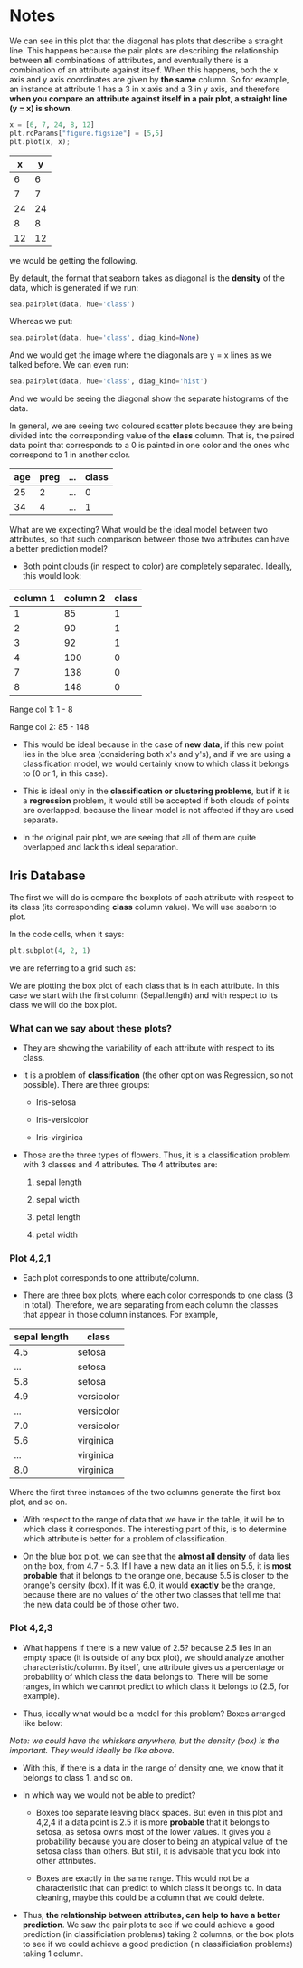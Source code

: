 # Notes



We can see in this plot that the diagonal has plots that describe a straight line. This happens because the pair plots are describing the relationship between **all** combinations of attributes, and eventually there is a combination of an attribute against itself. When this happens, both the x axis and y axis coordinates are given by **the same** column. So for example, an instance at attribute 1 has a 3 in x axis and a 3 in y axis, and therefore **when you compare an attribute against itself in a pair plot, a straight line (y = x) is shown**.

```python
x = [6, 7, 24, 8, 12]
plt.rcParams["figure.figsize"] = [5,5]
plt.plot(x, x);
```

| x | y |
| ---- | ---- |
| 6 | 6 |
| 7 | 7 |
| 24 | 24 |
| 8 | 8 |
| 12 | 12 |

we would be getting the following.



By default, the format that seaborn takes as diagonal is the **density** of the data, which is generated if we run:

```python
sea.pairplot(data, hue='class') 
```


Whereas we put:

```python
sea.pairplot(data, hue='class', diag_kind=None) 
```

And we would get the image where the diagonals are y = x lines as we talked before. We can even run:

```python
sea.pairplot(data, hue='class', diag_kind='hist') 
```

And we would be seeing the diagonal show the separate histograms of the data.



In general, we are seeing two coloured scatter plots because they are being divided into the corresponding value of the **class** column. That is, the paired data point that corresponds to a 0 is painted in one color and the ones who correspond to 1 in another color.

| age | preg | ... | class |
| ---- | ---- | ---- | ---- |
| 25 | 2 | ... | 0 |
| 34 | 4 | ... | 1 |

What are we expecting? What would be the ideal model between two attributes, so that such comparison between those two attributes can have a better prediction model?

- Both point clouds (in respect to color) are completely separated. Ideally, this would look:

| column 1 | column 2 | class |
| ---- | ---- | ---- |
| 1 | 85 | 1 |
| 2 | 90 | 1 |
| 3 | 92 | 1 |
| 4 | 100 | 0 |
| 7 | 138 | 0 |
| 8 | 148 | 0 |

Range col 1: 1 - 8

Range col 2: 85 - 148



- This would be ideal because in the case of **new data**, if this new point lies in the blue area (considering both x's and y's), and if we are using a classification model, we would certainly know to which class it belongs to (0 or 1, in this case). 

- This is ideal only in the **classification or clustering problems**, but if it is a **regression** problem, it would still be accepted if both clouds of points are overlapped, because the linear model is not affected if they are used separate. 

- In the original pair plot, we are seeing that all of them are quite overlapped and lack this ideal separation.

## Iris Database

The first we will do is compare the boxplots of each attribute with respect to its class (its corresponding **class** column value). We will use seaborn to plot.

In the code cells, when it says: 

```python
plt.subplot(4, 2, 1)
```

we are referring to a grid such as:



We are plotting the box plot of each class that is in each attribute. In this case we start with the first column (Sepal.length) and with respect to its class we will do the box plot.



### What can we say about these plots?

- They are showing the variability of each attribute with respect to its class.

- It is a problem of **classification** (the other option was Regression, so not possible). There are three groups: 

    - Iris-setosa
    
    - Iris-versicolor
    
    - Iris-virginica
    
- Those are the three types of flowers. Thus, it is a classification problem with 3 classes and 4 attributes. The 4 attributes are:

    1) sepal length 
    
    2) sepal width 
    
    3) petal length 
    
    4) petal width

### Plot 4,2,1

- Each plot corresponds to one attribute/column.

- There are three box plots, where each color corresponds to one class (3 in total). Therefore, we are separating from each column the classes that appear in those column instances. For example,

| sepal length | class |
| ---- | ---- |
| 4.5 | setosa |
| ... | setosa |
| 5.8 | setosa |
| 4.9 | versicolor |
| ... | versicolor |
| 7.0 | versicolor |
| 5.6 | virginica |
| ... | virginica |
| 8.0 | virginica |

Where the first three instances of the two columns generate the first box plot, and so on.

- With respect to the range of data that we have in the table, it will be to which class it corresponds. The interesting part of this, is to determine which attribute is better for a problem of classification.

- On the blue box plot, we can see that the **almost all density** of data lies on the box, from 4.7 - 5.3. If I have a new data an it lies on 5.5, it is **most probable** that it belongs to the orange one, because 5.5 is closer to the orange's density (box). If it was 6.0, it would **exactly** be the orange, because there are no values of the other two classes that tell me that the new data could be of those other two.

### Plot 4,2,3

- What happens if there is a new value of 2.5? because 2.5 lies in an empty space (it is outside of any box plot), we should analyze another characteristic/column. By itself, one attribute gives us a percentage or probability of which class the data belongs to. There will be some ranges, in which we cannot predict to which class it belongs to (2.5, for example).

- Thus, ideally what would be a model for this problem? Boxes arranged like below:



*Note: we could have the whiskers anywhere, but the density (box) is the important. They would ideally be like above.*

- With this, if there is a data in the range of density one, we know that it belongs to class 1, and so on.

- In which way we would not be able to predict?

    - Boxes too separate leaving black spaces. But even in this plot and 4,2,4 if a data point is 2.5 it is more **probable** that it belongs to setosa, as setosa owns most of the lower values. It gives you a probability because you are closer to being an atypical value of the setosa class than others. But still, it is advisable that you look into other attributes.

    - Boxes are exactly in the same range. This would not be a characteristic that can predict to which class it belongs to. In data cleaning, maybe this could be a column that we could delete.

- Thus, **the relationship between attributes, can help to have a better prediction**. We saw the pair plots to see if we could achieve a good prediction (in classificiation problems) taking 2 columns, or the box plots to see if we could achieve a good prediction (in classificiation problems) taking 1 column.